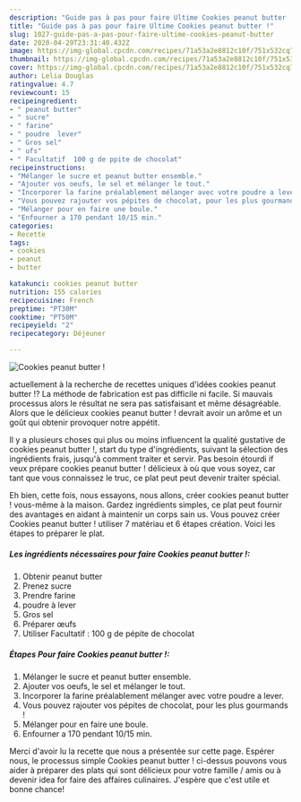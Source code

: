 ```yaml
---
description: "Guide pas à pas pour faire Ultime Cookies peanut butter !"
title: "Guide pas à pas pour faire Ultime Cookies peanut butter !"
slug: 1027-guide-pas-a-pas-pour-faire-ultime-cookies-peanut-butter
date: 2020-04-29T23:31:40.432Z
image: https://img-global.cpcdn.com/recipes/71a53a2e8812c10f/751x532cq70/cookies-peanut-butter-photo-principale-de-la-recette.jpg
thumbnail: https://img-global.cpcdn.com/recipes/71a53a2e8812c10f/751x532cq70/cookies-peanut-butter-photo-principale-de-la-recette.jpg
cover: https://img-global.cpcdn.com/recipes/71a53a2e8812c10f/751x532cq70/cookies-peanut-butter-photo-principale-de-la-recette.jpg
author: Lelia Douglas
ratingvalue: 4.7
reviewcount: 15
recipeingredient:
- " peanut butter"
- " sucre"
- " farine"
- " poudre  lever"
- " Gros sel"
- " ufs"
- " Facultatif  100 g de ppite de chocolat"
recipeinstructions:
- "Mélanger le sucre et peanut butter ensemble."
- "Ajouter vos oeufs, le sel et mélanger le tout."
- "Incorporer la farine préalablement mélanger avec votre poudre a lever."
- "Vous pouvez rajouter vos pépites de chocolat, pour les plus gourmands !"
- "Mélanger pour en faire une boule."
- "Enfourner a 170 pendant 10/15 min."
categories:
- Recette
tags:
- cookies
- peanut
- butter

katakunci: cookies peanut butter 
nutrition: 155 calories
recipecuisine: French
preptime: "PT30M"
cooktime: "PT50M"
recipeyield: "2"
recipecategory: Déjeuner

---
```



![Cookies peanut butter !](https://img-global.cpcdn.com/recipes/71a53a2e8812c10f/751x532cq70/cookies-peanut-butter-photo-principale-de-la-recette.jpg)

actuellement à la recherche de recettes uniques d'idées cookies peanut butter !? La méthode de fabrication est pas difficile ni facile. Si mauvais processus alors le résultat ne sera pas satisfaisant et même désagréable. Alors que le délicieux cookies peanut butter ! devrait avoir un arôme et un goût qui obtenir provoquer notre appétit.

Il y a plusieurs choses qui plus ou moins influencent la qualité gustative de cookies peanut butter !, start du type d'ingrédients, suivant la sélection des ingrédients frais, jusqu'à comment traiter et servir. Pas besoin étourdi if veux prépare cookies peanut butter ! délicieux à où que vous soyez, car tant que vous connaissez le truc, ce plat peut peut devenir traiter spécial.




Eh bien, cette fois, nous essayons, nous allons, créer cookies peanut butter ! vous-même à la maison. Gardez ingrédients simples, ce plat peut fournir des avantages en aidant à maintenir un corps sain us. Vous pouvez créer Cookies peanut butter ! utiliser 7 matériau et 6 étapes création. Voici les étapes to préparer le plat.

<!--inarticleads1-->

##### Les ingrédients nécessaires pour faire Cookies peanut butter !:

1. Obtenir  peanut butter
1. Prenez  sucre
1. Prendre  farine
1.   poudre à lever
1.   Gros sel
1. Préparer  œufs
1. Utiliser  Facultatif : 100 g de pépite de chocolat




<!--inarticleads2-->

##### Étapes Pour faire Cookies peanut butter !:

1. Mélanger le sucre et peanut butter ensemble.
1. Ajouter vos oeufs, le sel et mélanger le tout.
1. Incorporer la farine préalablement mélanger avec votre poudre a lever.
1. Vous pouvez rajouter vos pépites de chocolat, pour les plus gourmands !
1. Mélanger pour en faire une boule.
1. Enfourner a 170 pendant 10/15 min.





Merci d'avoir lu la recette que nous a présentée sur cette page. Espérer nous, le processus simple Cookies peanut butter ! ci-dessus pouvons vous aider à préparer des plats qui sont délicieux pour votre famille / amis ou à devenir idea for faire des affaires culinaires. J'espère que c'est utile et bonne chance!
